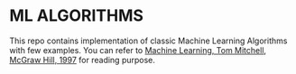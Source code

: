 # ML ALGORITHMS
This repo contains implementation of classic Machine Learning Algorithms with few examples.
You can refer to [Machine Learning, Tom Mitchell, McGraw Hill, 1997](http://www.cs.cmu.edu/~tom/mlbook.html) for reading purpose.